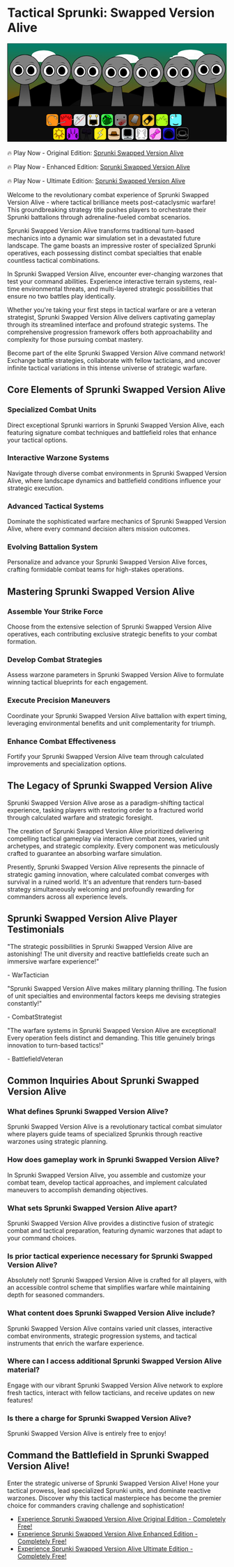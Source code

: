 # Tactical Sprunki: Swapped Version Alive

![Sprunki Swapped Version Alive](https://raw.githubusercontent.com/sprunkiscrunkly/sprunki-swapped-version-alive/refs/heads/main/sprunki-swapped-version-alive.png "Sprunki Swapped Version Alive")

🔥 Play Now - Original Edition: [Sprunki Swapped Version Alive](https://sprunksters.com/sprunki-swapped-version-alive/ "Sprunki Swapped Version Alive")

🔥 Play Now - Enhanced Edition: [Sprunki Swapped Version Alive](https://sprunkiscrunkly.com/sprunki-swapped-version-alive/ "Sprunki Swapped Version Alive")

🔥 Play Now - Ultimate Edition: [Sprunki Swapped Version Alive](https://sprunkipyramixed.com/sprunki-swapped-version-alive/ "Sprunki Swapped Version Alive")

Welcome to the revolutionary combat experience of Sprunki Swapped Version Alive - where tactical brilliance meets post-cataclysmic warfare! This groundbreaking strategy title pushes players to orchestrate their Sprunki battalions through adrenaline-fueled combat scenarios.

Sprunki Swapped Version Alive transforms traditional turn-based mechanics into a dynamic war simulation set in a devastated future landscape. The game boasts an impressive roster of specialized Sprunki operatives, each possessing distinct combat specialties that enable countless tactical combinations.

In Sprunki Swapped Version Alive, encounter ever-changing warzones that test your command abilities. Experience interactive terrain systems, real-time environmental threats, and multi-layered strategic possibilities that ensure no two battles play identically.

Whether you're taking your first steps in tactical warfare or are a veteran strategist, Sprunki Swapped Version Alive delivers captivating gameplay through its streamlined interface and profound strategic systems. The comprehensive progression framework offers both approachability and complexity for those pursuing combat mastery.

Become part of the elite Sprunki Swapped Version Alive command network! Exchange battle strategies, collaborate with fellow tacticians, and uncover infinite tactical variations in this intense universe of strategic warfare.

## Core Elements of Sprunki Swapped Version Alive

### Specialized Combat Units

Direct exceptional Sprunki warriors in Sprunki Swapped Version Alive, each featuring signature combat techniques and battlefield roles that enhance your tactical options.

### Interactive Warzone Systems

Navigate through diverse combat environments in Sprunki Swapped Version Alive, where landscape dynamics and battlefield conditions influence your strategic execution.

### Advanced Tactical Systems

Dominate the sophisticated warfare mechanics of Sprunki Swapped Version Alive, where every command decision alters mission outcomes.

### Evolving Battalion System

Personalize and advance your Sprunki Swapped Version Alive forces, crafting formidable combat teams for high-stakes operations.

## Mastering Sprunki Swapped Version Alive

### Assemble Your Strike Force

Choose from the extensive selection of Sprunki Swapped Version Alive operatives, each contributing exclusive strategic benefits to your combat formation.

### Develop Combat Strategies

Assess warzone parameters in Sprunki Swapped Version Alive to formulate winning tactical blueprints for each engagement.

### Execute Precision Maneuvers

Coordinate your Sprunki Swapped Version Alive battalion with expert timing, leveraging environmental benefits and unit complementarity for triumph.

### Enhance Combat Effectiveness

Fortify your Sprunki Swapped Version Alive team through calculated improvements and specialization options.

## The Legacy of Sprunki Swapped Version Alive

Sprunki Swapped Version Alive arose as a paradigm-shifting tactical experience, tasking players with restoring order to a fractured world through calculated warfare and strategic foresight.

The creation of Sprunki Swapped Version Alive prioritized delivering compelling tactical gameplay via interactive combat zones, varied unit archetypes, and strategic complexity. Every component was meticulously crafted to guarantee an absorbing warfare simulation.

Presently, Sprunki Swapped Version Alive represents the pinnacle of strategic gaming innovation, where calculated combat converges with survival in a ruined world. It's an adventure that renders turn-based strategy simultaneously welcoming and profoundly rewarding for commanders across all experience levels.

## Sprunki Swapped Version Alive Player Testimonials

"The strategic possibilities in Sprunki Swapped Version Alive are astonishing! The unit diversity and reactive battlefields create such an immersive warfare experience!"

\- WarTactician

"Sprunki Swapped Version Alive makes military planning thrilling. The fusion of unit specialties and environmental factors keeps me devising strategies constantly!"

\- CombatStrategist

"The warfare systems in Sprunki Swapped Version Alive are exceptional! Every operation feels distinct and demanding. This title genuinely brings innovation to turn-based tactics!"

\- BattlefieldVeteran

## Common Inquiries About Sprunki Swapped Version Alive

### What defines Sprunki Swapped Version Alive?

Sprunki Swapped Version Alive is a revolutionary tactical combat simulator where players guide teams of specialized Sprunkis through reactive warzones using strategic planning.

### How does gameplay work in Sprunki Swapped Version Alive?

In Sprunki Swapped Version Alive, you assemble and customize your combat team, develop tactical approaches, and implement calculated maneuvers to accomplish demanding objectives.

### What sets Sprunki Swapped Version Alive apart?

Sprunki Swapped Version Alive provides a distinctive fusion of strategic combat and tactical preparation, featuring dynamic warzones that adapt to your command choices.

### Is prior tactical experience necessary for Sprunki Swapped Version Alive?

Absolutely not! Sprunki Swapped Version Alive is crafted for all players, with an accessible control scheme that simplifies warfare while maintaining depth for seasoned commanders.

### What content does Sprunki Swapped Version Alive include?

Sprunki Swapped Version Alive contains varied unit classes, interactive combat environments, strategic progression systems, and tactical instruments that enrich the warfare experience.

### Where can I access additional Sprunki Swapped Version Alive material?

Engage with our vibrant Sprunki Swapped Version Alive network to explore fresh tactics, interact with fellow tacticians, and receive updates on new features!

### Is there a charge for Sprunki Swapped Version Alive?

Sprunki Swapped Version Alive is entirely free to enjoy!

## Command the Battlefield in Sprunki Swapped Version Alive!

Enter the strategic universe of Sprunki Swapped Version Alive! Hone your tactical prowess, lead specialized Sprunki units, and dominate reactive warzones. Discover why this tactical masterpiece has become the premier choice for commanders craving challenge and sophistication!

- [Experience Sprunki Swapped Version Alive Original Edition - Completely Free!](https://sprunksters.com/sprunki-swapped-version-alive/)
- [Experience Sprunki Swapped Version Alive Enhanced Edition - Completely Free!](https://sprunkiscrunkly.com/sprunki-swapped-version-alive/)
- [Experience Sprunki Swapped Version Alive Ultimate Edition - Completely Free!](https://sprunkipyramixed.com/sprunki-swapped-version-alive/)
